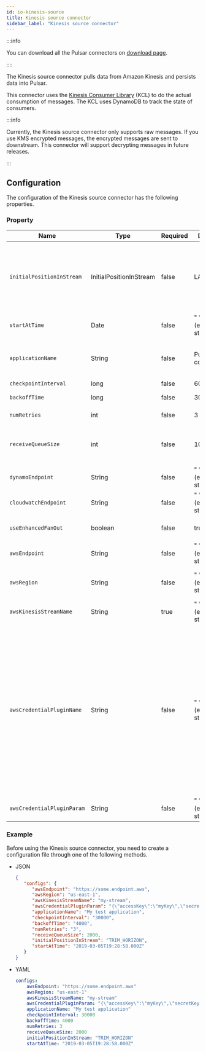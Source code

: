 ```yaml
---
id: io-kinesis-source
title: Kinesis source connector
sidebar_label: "Kinesis source connector"
---
```


:::info

You can download all the Pulsar connectors on [download page](pathname:///download).

::::

The Kinesis source connector pulls data from Amazon Kinesis and persists data into Pulsar.

This connector uses the [Kinesis Consumer Library](https://github.com/awslabs/amazon-kinesis-client) (KCL) to do the actual consumption of messages. The KCL uses DynamoDB to track the state of consumers.

:::info

Currently, the Kinesis source connector only supports raw messages. If you use KMS encrypted messages, the encrypted messages are sent to downstream. This connector will support decrypting messages in future releases.

:::

## Configuration

The configuration of the Kinesis source connector has the following properties.

### Property

| Name | Type|Required | Default | Description
|------|----------|----------|---------|-------------|
`initialPositionInStream`|InitialPositionInStream|false|LATEST|The position where the connector starts from.<br /><br />Below are the available options:<br /><br /><li>`AT_TIMESTAMP`: start from the record at or after the specified timestamp.<br /><br /></li><li>`LATEST`: start after the most recent data record.<br /><br /></li><li>`TRIM_HORIZON`: start from the oldest available data record.</li>
`startAtTime`|Date|false|" " (empty string)|If set to `AT_TIMESTAMP`, it specifies the point in time to start consumption.
`applicationName`|String|false|Pulsar IO connector|The name of the Amazon Kinesis application. <br /><br />By default, the application name is included in the user agent string used to make AWS requests. This can assist with troubleshooting, for example, distinguish requests made by separate connector instances.
`checkpointInterval`|long|false|60000|The frequency of the Kinesis stream checkpoint in milliseconds.
`backoffTime`|long|false|3000|The amount of time to delay between requests when the connector encounters a throttling exception from AWS Kinesis in milliseconds.
`numRetries`|int|false|3|The number of re-attempts when the connector encounters an exception while trying to set a checkpoint.
`receiveQueueSize`|int|false|1000|The maximum number of AWS records that can be buffered inside the connector. <br /><br />Once the `receiveQueueSize` is reached, the connector does not consume any messages from Kinesis until some messages in the queue are successfully consumed.
`dynamoEndpoint`|String|false|" " (empty string)|The Dynamo end-point URL, which can be found at [here](https://docs.aws.amazon.com/general/latest/gr/rande.html).
`cloudwatchEndpoint`|String|false|" " (empty string)|The Cloudwatch end-point URL, which can be found at [here](https://docs.aws.amazon.com/general/latest/gr/rande.html).
`useEnhancedFanOut`|boolean|false|true|If set to true, it uses Kinesis enhanced fan-out.<br /><br />If set to false, it uses polling.
`awsEndpoint`|String|false|" " (empty string)|The Kinesis end-point URL, which can be found at [here](https://docs.aws.amazon.com/general/latest/gr/rande.html).
`awsRegion`|String|false|" " (empty string)|The AWS region. <br /><br />**Example**<br /> us-west-1, us-west-2
`awsKinesisStreamName`|String|true|" " (empty string)|The Kinesis stream name.
`awsCredentialPluginName`|String|false|" " (empty string)|The fully-qualified class name of implementation of {@inject: github:AwsCredentialProviderPlugin:/pulsar-io/aws/src/main/java/org/apache/pulsar/io/aws/AwsCredentialProviderPlugin.java}.<br /><br />`awsCredentialProviderPlugin` has the following built-in plugs:<br /><br /><li>`org.apache.pulsar.io.kinesis.AwsDefaultProviderChainPlugin`:<br /> this plugin uses the default AWS provider chain.<br />For more information, see [using the default credential provider chain](https://docs.aws.amazon.com/sdk-for-java/v1/developer-guide/credentials.html#credentials-default).<br /><br /></li><li>`org.apache.pulsar.io.kinesis.STSAssumeRoleProviderPlugin`: <br />this plugin takes a configuration via the `awsCredentialPluginParam` that describes a role to assume when running the KCL.<br />**JSON configuration example**<br />`{"roleArn": "arn...", "roleSessionName": "name"}` <br /><br />`awsCredentialPluginName` is a factory class which creates an AWSCredentialsProvider that is used by Kinesis sink. <br /><br />If `awsCredentialPluginName` set to empty, the Kinesis sink creates a default AWSCredentialsProvider which accepts json-map of credentials in `awsCredentialPluginParam`.</li>
`awsCredentialPluginParam`|String |false|" " (empty string)|The JSON parameter to initialize `awsCredentialsProviderPlugin`.

### Example

Before using the Kinesis source connector, you need to create a configuration file through one of the following methods.

* JSON

  ```json
  {
     "configs": {
        "awsEndpoint": "https://some.endpoint.aws",
        "awsRegion": "us-east-1",
        "awsKinesisStreamName": "my-stream",
        "awsCredentialPluginParam": "{\"accessKey\":\"myKey\",\"secretKey\":\"my-Secret\"}",
        "applicationName": "My test application",
        "checkpointInterval": "30000",
        "backoffTime": "4000",
        "numRetries": "3",
        "receiveQueueSize": 2000,
        "initialPositionInStream": "TRIM_HORIZON",
        "startAtTime": "2019-03-05T19:28:58.000Z"
     }
  }
  ```

* YAML

  ```yaml
  configs:
      awsEndpoint: "https://some.endpoint.aws"
      awsRegion: "us-east-1"
      awsKinesisStreamName: "my-stream"
      awsCredentialPluginParam: "{\"accessKey\":\"myKey\",\"secretKey\":\"my-Secret\"}"
      applicationName: "My test application"
      checkpointInterval: 30000
      backoffTime: 4000
      numRetries: 3
      receiveQueueSize: 2000
      initialPositionInStream: "TRIM_HORIZON"
      startAtTime: "2019-03-05T19:28:58.000Z"
  ```

